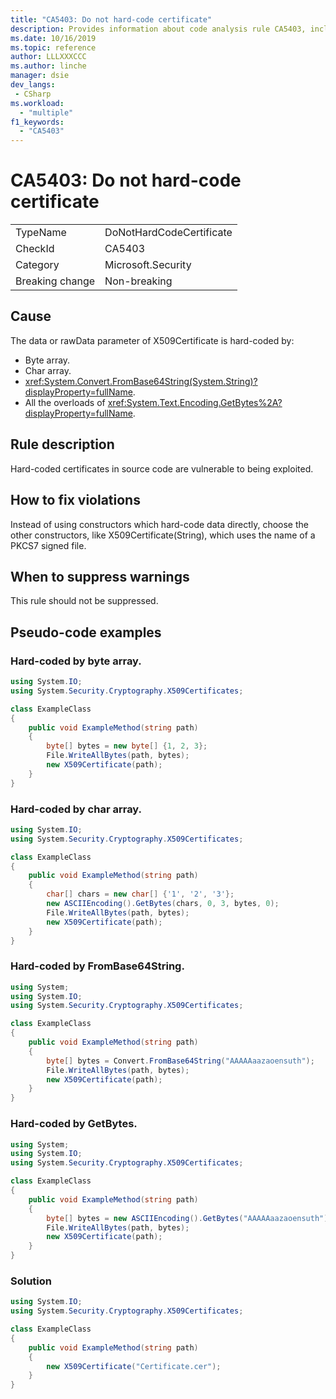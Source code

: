 ```yaml
---
title: "CA5403: Do not hard-code certificate"
description: Provides information about code analysis rule CA5403, including causes, how to fix violations, and when to suppress it.
ms.date: 10/16/2019
ms.topic: reference
author: LLLXXXCCC
ms.author: linche
manager: dsie
dev_langs:
 - CSharp
ms.workload:
  - "multiple"
f1_keywords:
  - "CA5403"
---
```

# CA5403: Do not hard-code certificate

|||
|-|-|
|TypeName|DoNotHardCodeCertificate|
|CheckId|CA5403|
|Category|Microsoft.Security|
|Breaking change|Non-breaking|

## Cause

The data or rawData parameter of X509Certificate is hard-coded by:
- Byte array.
- Char array.
- <xref:System.Convert.FromBase64String(System.String)?displayProperty=fullName>.
- All the overloads of <xref:System.Text.Encoding.GetBytes%2A?displayProperty=fullName>.

## Rule description

Hard-coded certificates in source code are vulnerable to being exploited.

## How to fix violations

Instead of using constructors which hard-code data directly, choose the other constructors, like X509Certificate(String), which uses the name of a PKCS7 signed file.

## When to suppress warnings

This rule should not be suppressed.

## Pseudo-code examples

### Hard-coded by byte array.

```csharp
using System.IO;
using System.Security.Cryptography.X509Certificates;

class ExampleClass
{
    public void ExampleMethod(string path)
    {
        byte[] bytes = new byte[] {1, 2, 3};
        File.WriteAllBytes(path, bytes);
        new X509Certificate(path);
    }
}
```

### Hard-coded by char array.

```csharp
using System.IO;
using System.Security.Cryptography.X509Certificates;

class ExampleClass
{
    public void ExampleMethod(string path)
    {
        char[] chars = new char[] {'1', '2', '3'};
        new ASCIIEncoding().GetBytes(chars, 0, 3, bytes, 0);
        File.WriteAllBytes(path, bytes);
        new X509Certificate(path);
    }
}
```

### Hard-coded by FromBase64String.

```csharp
using System;
using System.IO;
using System.Security.Cryptography.X509Certificates;

class ExampleClass
{
    public void ExampleMethod(string path)
    {
        byte[] bytes = Convert.FromBase64String("AAAAAaazaoensuth");
        File.WriteAllBytes(path, bytes);
        new X509Certificate(path);
    }
}
```

### Hard-coded by GetBytes.

```csharp
using System;
using System.IO;
using System.Security.Cryptography.X509Certificates;

class ExampleClass
{
    public void ExampleMethod(string path)
    {
        byte[] bytes = new ASCIIEncoding().GetBytes("AAAAAaazaoensuth");
        File.WriteAllBytes(path, bytes);
        new X509Certificate(path);
    }
}
```

### Solution

```csharp
using System.IO;
using System.Security.Cryptography.X509Certificates;

class ExampleClass
{
    public void ExampleMethod(string path)
    {
        new X509Certificate("Certificate.cer");
    }
}
```

